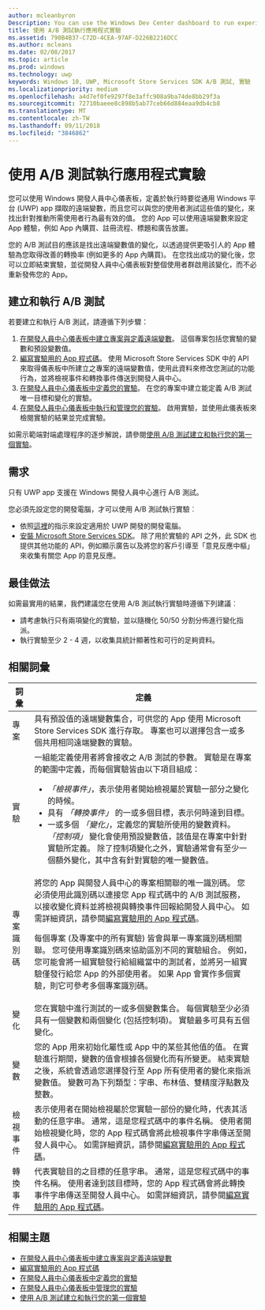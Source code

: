 ```yaml
---
author: mcleanbyron
Description: You can use the Windows Dev Center dashboard to run experiments for your Universal Windows Platform (UWP) apps with A/B testing.
title: 使用 A/B 測試執行應用程式實驗
ms.assetid: 790B4B37-C72D-4CEA-97AF-D226B2216DCC
ms.author: mcleans
ms.date: 02/08/2017
ms.topic: article
ms.prod: windows
ms.technology: uwp
keywords: Windows 10, UWP, Microsoft Store Services SDK A/B 測試, 實驗
ms.localizationpriority: medium
ms.openlocfilehash: a4d7ef0fe9297f8e3affc908a9ba74de8bb29f3a
ms.sourcegitcommit: 72710baeee8c898b5ab77ceb66d884eaa9db4cb8
ms.translationtype: MT
ms.contentlocale: zh-TW
ms.lasthandoff: 09/11/2018
ms.locfileid: "3846862"
---
```

# <a name="run-app-experiments-with-ab-testing"></a>使用 A/B 測試執行應用程式實驗

您可以使用 Windows 開發人員中心儀表板，定義於執行時要從通用 Windows 平台 (UWP) app 擷取的遠端變數，而且您可以與您的使用者測試這些值的變化，來找出針對推動所需使用者行為最有效的值。 您的 App 可以使用遠端變數來設定 App 體驗，例如 App 內購買、註冊流程、標題和廣告放置。

您的 A/B 測試目的應該是找出遠端變數值的變化，以透過提供更吸引人的 App 體驗為您取得改善的轉換率 (例如更多的 App 內購買)。 在您找出成功的變化後，您可以立即結束實驗，並從開發人員中心儀表板對整個使用者群啟用該變化，而不必重新發佈您的 App。

## <a name="create-and-run-an-ab-test"></a>建立和執行 A/B 測試

若要建立和執行 A/B 測試，請遵循下列步驟：

1. [在開發人員中心儀表板中建立專案與定義遠端變數](create-a-project-and-define-remote-variables-in-the-dev-center-dashboard.md)。 這個專案包括您實驗的變數和預設變數值。  
2. [編寫實驗用的 App 程式碼](code-your-experiment-in-your-app.md)。 使用 Microsoft Store Services SDK 中的 API 來取得儀表板中所建立之專案的遠端變數值，使用此資料來修改您測試的功能行為，並將檢視事件和轉換事件傳送到開發人員中心。
3. [在開發人員中心儀表板中定義您的實驗](define-your-experiment-in-the-dev-center-dashboard.md)。 在您的專案中建立能定義 A/B 測試唯一目標和變化的實驗。
4. [在開發人員中心儀表板中執行和管理您的實驗](manage-your-experiment.md)。 啟用實驗，並使用此儀表板來檢閱實驗的結果並完成實驗。

如需示範端對端處理程序的逐步解說，請參閱[使用 A/B 測試建立和執行您的第一個實驗](create-and-run-your-first-experiment-with-a-b-testing.md)。

## <a name="requirements"></a>需求

只有 UWP app 支援在 Windows 開發人員中心進行 A/B 測試。

您必須先設定您的開發電腦，才可以使用 A/B 測試執行實驗︰

* 依照[這裡](../get-started/get-set-up.md)的指示來設定適用於 UWP 開發的開發電腦。
* [安裝 Microsoft Store Services SDK](microsoft-store-services-sdk.md#install-the-sdk)。 除了用於實驗的 API 之外，此 SDK 也提供其他功能的 API，例如顯示廣告以及將您的客戶引導至「意見反應中樞」來收集有關您 App 的意見反應。

## <a name="best-practices"></a>最佳做法

如需最實用的結果，我們建議您在使用 A/B 測試執行實驗時遵循下列建議︰

* 請考慮執行只有兩項變化的實驗，並以隨機化 50/50 分割分佈進行變化指派。
* 執行實驗至少 2 - 4 週，以收集具統計顯著性和可行的足夠資料。

<span id="terms" />

## <a name="related-terms"></a>相關詞彙

|  詞彙  |  定義  |
|--------|--------------|
| 專案    |   具有預設值的遠端變數集合，可供您的 App 使用 Microsoft Store Services SDK 進行存取。 專案也可以選擇包含一或多個共用相同遠端變數的實驗。  |
| 實驗    |   一組能定義使用者將會接收之 A/B 測試的參數。 實驗是在專案的範圍中定義，而每個實驗皆由以下項目組成： <p></p><ul><li>*「檢視事件」*，表示使用者開始檢視屬於實驗一部分之變化的時候。</li><li>具有 *「轉換事件」* 的一或多個目標，表示何時達到目標。</li><li>一或多個 *「變化」*，定義您的實驗所使用的變數資料。 *「控制項」* 變化會使用預設變數值，該值是在專案中針對實驗所定義。 除了控制項變化之外，實驗通常會有至少一個額外變化，其中含有針對實驗的唯一變數值。 </li></ul>          |
| 專案識別碼    |   將您的 App 與開發人員中心的專案相關聯的唯一識別碼。 您必須使用此識別碼以連接您 App 程式碼中的 A/B 測試服務，以接收變化資料並將檢視與轉換事件回報給開發人員中心。 如需詳細資訊，請參閱[編寫實驗用的 App 程式碼](code-your-experiment-in-your-app.md)。<p></p><p>每個專案 (及專案中的所有實驗) 皆會與單一專案識別碼相關聯。 您可使用專案識別碼來協助區別不同的實驗組合。 例如，您可能會將一組實驗發行給組織當中的測試者，並將另一組實驗僅發行給您 App 的外部使用者。  如果 App 會實作多個實驗，則它可參考多個專案識別碼。</p>         |
| 變化    |   您在實驗中進行測試的一或多個變數集合。 每個實驗至少必須具有一個變數和兩個變化 (包括控制項)。 實驗最多可具有五個變化。           |
| 變數    |  您的 App 用來初始化屬性或 App 中的某些其他值的值。 在實驗進行期間，變數的值會根據各個變化而有所變更。 結束實驗之後，系統會透過您選擇發行至 App 所有使用者的變化來指派變數值。 變數可為下列類型：字串、布林值、雙精度浮點數及整數。
| 檢視事件    |  表示使用者在開始檢視屬於您實驗一部份的變化時，代表其活動的任意字串。 通常，這是您程式碼中的事件名稱。 使用者開始檢視變化時，您的 App 程式碼會將此檢視事件字串傳送至開發人員中心。 如需詳細資訊，請參閱[編寫實驗用的 App 程式碼](code-your-experiment-in-your-app.md)。
| 轉換事件    |  代表實驗目的之目標的任意字串。 通常，這是您程式碼中的事件名稱。 使用者達到該目標時，您的 App 程式碼會將此轉換事件字串傳送至開發人員中心。 如需詳細資訊，請參閱[編寫實驗用的 App 程式碼](code-your-experiment-in-your-app.md)。  

## <a name="related-topics"></a>相關主題

* [在開發人員中心儀表板中建立專案與定義遠端變數](create-a-project-and-define-remote-variables-in-the-dev-center-dashboard.md)
* [編寫實驗用的 App 程式碼](code-your-experiment-in-your-app.md)
* [在開發人員中心儀表板中定義您的實驗](define-your-experiment-in-the-dev-center-dashboard.md)
* [在開發人員中心儀表板中管理您的實驗](manage-your-experiment.md)
* [使用 A/B 測試建立和執行您的第一個實驗](create-and-run-your-first-experiment-with-a-b-testing.md)
